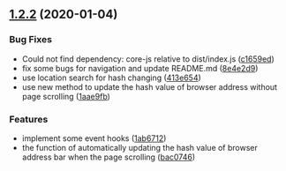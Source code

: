 <a name="1.2.2"></a>
## [1.2.2](https://github.com/parksben/markdown-navbar/compare/8e4e2d9...v1.2.2) (2020-01-04)


### Bug Fixes

* Could not find dependency: core-js relative to dist/index.js ([c1659ed](https://github.com/parksben/markdown-navbar/commit/c1659ed))
* fix some bugs for navigation and update README.md ([8e4e2d9](https://github.com/parksben/markdown-navbar/commit/8e4e2d9))
* use location search for hash changing ([413e654](https://github.com/parksben/markdown-navbar/commit/413e654))
* use new method to update the hash value of browser address without page scrolling ([1aae9fb](https://github.com/parksben/markdown-navbar/commit/1aae9fb))


### Features

* implement some event hooks ([1ab6712](https://github.com/parksben/markdown-navbar/commit/1ab6712))
* the function of automatically updating the hash value of browser address bar when the page scrolling ([bac0746](https://github.com/parksben/markdown-navbar/commit/bac0746))



